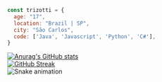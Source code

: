 ```javascript
const trizotti = {
  age: "17",
  location: "Brazil | SP",
  city: "São Carlos",
  code: ['Java', 'Javascript', 'Python', 'C#'],
}
```

<div style="width: 100%"> 

  [![Anurag's GitHub stats](https://github-readme-stats.vercel.app/api?username=GustavoTrizotti&show_icons=true&theme=dark)](https://github.com/anuraghazra/github-readme-stats)
  <br>
  [![GitHub Streak](https://streak-stats.demolab.com/?user=GustavoTrizotti&theme=dark)](https://git.io/streak-stats)
  <br>
  ![Snake animation](https://github.com/GustavoTrizotti/GustavoTrizotti/blob/output/github-contribution-grid-snake.svg)
 
</div>
